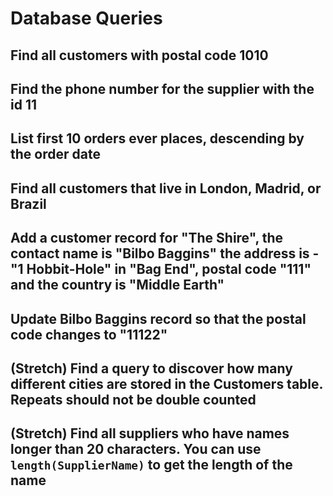 # Database Queries

## Find all customers with postal code 1010

<!-- SELECT * FROM Customers
WHERE postalcode = 1010 -->

## Find the phone number for the supplier with the id 11

<!-- SELECT phone FROM suppliers
WHERE supplierid = 11 -->

## List first 10 orders ever places, descending by the order date

<!-- SELECT * FROM orders
ORDER BY orderdate desc
LIMIT 10 -->

## Find all customers that live in London, Madrid, or Brazil

<!-- SELECT * FROM customers
WHERE city IN ('London', 'Madrid') OR country IN ('Brazil') -->

## Add a customer record for "The Shire", the contact name is "Bilbo Baggins" the address is -"1 Hobbit-Hole" in "Bag End", postal code "111" and the country is "Middle Earth"

<!-- INSERT INTO customers (customername, contactname, address, city, postalcode, country)
VALUES ('The Shire', 'Bilbo Baggins', '1 Hobbit-Hole', 'Bag End', '111', 'Middle Earth') -->

## Update Bilbo Baggins record so that the postal code changes to "11122"

<!-- UPDATE customers SET postalcode = 11122
WHERE customerid = 92 -->

## (Stretch) Find a query to discover how many different cities are stored in the Customers table. Repeats should not be double counted

## (Stretch) Find all suppliers who have names longer than 20 characters. You can use `length(SupplierName)` to get the length of the name

<!-- SELECT * FROM suppliers
WHERE length(suppliername) > 20 -->
